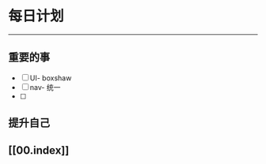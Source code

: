 
# 每日计划
---
## 重要的事

- [ ]  UI- boxshaw
- [ ]  nav- 统一
- [ ]  



## 提升自己

  



## [[00.index]]










